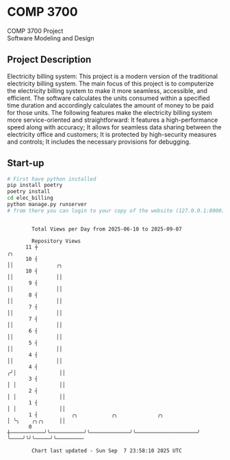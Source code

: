 # COMP 3700
COMP 3700 Project  
Software Modeling and Design
## Project Description
Electricity billing system: This project is a modern version of the traditional electricity billing system. The main focus of this project is to computerize the electricity billing system to make it more seamless, accessible, and efficient. The software calculates the units consumed within a specified time duration and accordingly calculates the amount of money to be paid for those units. The following features make the electricity billing system more service-oriented and straightforward: It features a high-performance speed along with accuracy; It allows for seamless data sharing between the electricity office and customers; It is protected by high-security measures and controls; It includes the necessary provisions for debugging.

## Start-up
```bash
# First have python installed
pip install poetry
poetry install
cd elec_billing
python manage.py runserver
# from there you can login to your copy of the website (127.0.0.1:8000), default creds are admin/admin
```

```

        Total Views per Day from 2025-06-10 to 2025-09-07

        Repository Views
      11 ┼                                                              ╭╮
      10 ┤                                                              ││              ╭╮
      10 ┤                                                              ││              ││
       9 ┤                                                              ││              ││
       8 ┤                                                              ││              ││
       7 ┤                                                              ││              ││
       7 ┤                                                              ││              ││
       6 ┤                                                              ││              ││
       5 ┤                                                              ││              ││
       4 ┤                                                              ││              ││
       4 ┤                                                             ╭╯│              ││
       3 ┤                                                             │ │              ││
       2 ┤                                                             │ │              ││
       1 ┤                                                             │ │              ││
       1 ┤           ╭╮           ╭╮             ╭╮                    │ ╰╮    ╭╮╭╮     ││
       0 ┼───────────╯╰───────────╯╰─────────────╯╰────────────────────╯  ╰────╯╰╯╰─────╯╰─────────

        Chart last updated - Sun Sep  7 23:58:10 2025 UTC
        
```
